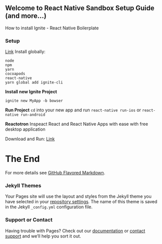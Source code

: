 ## Welcome to React Native Sandbox Setup Guide (and more...)

How to install Ignite - React Native Boilerplate

### Setup
[Link](https://github.com/infinitered/ignite-bowser#why-this-stack)
Install globally:
```
node
npm
yarn
cocoapods
react-native
yarn global add ignite-cli
```
**Install new Ignite Project**
```
ignite new MyApp -b bowser
```
**Run Project**
`cd` into your new app and run `react-native run-ios` or `react-native run-android`

**Reactotron**
Inspeact React and React Native Apps with ease with free desktop application

Download and Run: [Link](https://github.com/infinitered/reactotron/blob/master/docs/installing.md)

# The End

For more details see [GitHub Flavored Markdown](https://guides.github.com/features/mastering-markdown/).

### Jekyll Themes

Your Pages site will use the layout and styles from the Jekyll theme you have selected in your [repository settings](https://github.com/marcinlentner/react-native-sandbox/settings). The name of this theme is saved in the Jekyll `_config.yml` configuration file.

### Support or Contact

Having trouble with Pages? Check out our [documentation](https://docs.github.com/categories/github-pages-basics/) or [contact support](https://github.com/contact) and we’ll help you sort it out.
